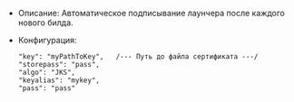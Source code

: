 + Описание: Автоматическое подписывание лаунчера после каждого нового билда.
+ Конфигурация:

      "key": "myPathToKey",   /--- Путь до файла сертификата ---/
      "storepass": "pass",
      "algo": "JKS",
      "keyalias": "mykey",
      "pass": "pass"
